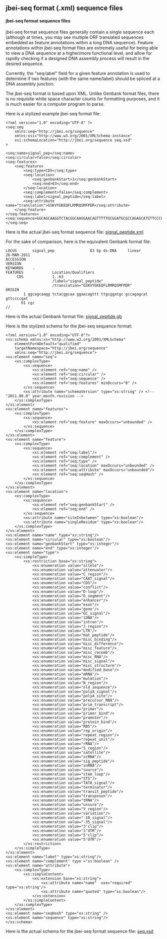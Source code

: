 ## jbei-seq format (.xml) sequence files

#### jbei-seq format sequence files

jbei-seq format sequence files generally contain a single sequence each (although at times, you may see multiple ORF translated sequences embedded as feature annotations within a long DNA sequence). Feature annotations within jbei-seq format files are extremely useful for being able to view a DNA sequence at a higher/more functional level, and allow for rapidly checking if a designed DNA assembly process will result in the desired sequence.

Currently, the "seq:label" field for a given feature annotation is used to determine if two features (with the same name/label) should be spliced at a DNA assembly junction.

The jbei-seq format is based upon XML. Unlike Genbank format files, there is no requisite white space character counts for formatting purposes, and it is much easier for a computer program to parse.

Here is a stylized example jbei-seq format file:

    <?xml version="1.0" encoding="UTF-8" ?>
    <seq:seq
        xmlns:seq="http://jbei.org/sequence"
        xmlns:xsi="http://www.w3.org/2001/XMLSchema-instance"
        xsi:schemaLocation="http://jbei.org/sequence seq.xsd"
    >

    <seq:name>signal_pep</seq:name>
    <seq:circular>false</seq:circular>
    <seq:features>
        <seq:feature>
            <seq:type>CDS</seq:type>
            <seq:location>
                <seq:genbankStart>1</seq:genbankStart>
                <seq:end>63</seq:end>
            </seq:location>
            <seq:complement>false</seq:complement>
            <seq:label>signal_peptide</seq:label>
            <seq:attribute name="translation">GSKVYGKEQFLRMRQSMFPDR</seq:attribute>
        </seq:feature>
    </seq:features>
    <seq:sequence>GGCAGCAAGGTCTACGGCAAGGAACAGTTTTTGCGGATGCGCCAGAGCATGTTCCCCGATCGC</seq:sequence>
    </seq:seq>

Here is the actual jbei-seq format sequence file: [signal_peptide.xml](http://j5.jbei.org/j5manual/attachments/signal_peptide.xml)

For the sake of comparison, here is the equivalent Genbank format file:

    LOCUS       signal_pep                63 bp ds-DNA     linear       26-MAR-2011
    ACCESSION   
    VERSION     
    KEYWORDS    .
    FEATURES             Location/Qualifiers
         CDS             1..63
                         /label="signal_peptide"
                         /translation="GSKVYGKEQFLRMRQSMFPDR"
    ORIGIN      
            1 ggcagcaagg tctacggcaa ggaacagttt ttgcggatgc gccagagcat gttccccgat
           61 cgc     
    //

Here is the actual Genbank format file: [signal_peptide.gb](http://j5.jbei.org/j5manual/attachments/signal_peptide.gb)

Here is the stylized schema for the jbei-seq sequence format:

    <?xml version="1.0" encoding="UTF-8"?>
    <xs:schema xmlns:xs="http://www.w3.org/2001/XMLSchema"
        elementFormDefault="qualified"
        targetNamespace="http://jbei.org/sequence"
        xmlns:seq="http://jbei.org/sequence">
    <xs:element name="seq">
        <xs:complexType>
            <xs:sequence>
                <xs:element ref="seq:name" />
                <xs:element ref="seq:circular" />
                <xs:element ref="seq:sequence" />
                <xs:element ref="seq:features" minOccurs="0" />
            </xs:sequence>
            <xs:attribute name="schemaVersion" type="xs:string" /> <!-- "2011.08.0" year.month.revision -->
        </xs:complexType>
    </xs:element>
    <xs:element name="features">
        <xs:complexType>
            <xs:sequence>
                <xs:element ref="seq:feature" maxOccurs="unbounded" />
            </xs:sequence>
        </xs:complexType>    
    </xs:element>
    <xs:element name="feature">
        <xs:complexType>
            <xs:sequence>
                <xs:element ref="seq:label"/>
                <xs:element ref="seq:complement" />
                <xs:element ref="seq:type" />
                <xs:element ref="seq:location" maxOccurs="unbounded" />
                <xs:element ref="seq:attribute" maxOccurs="unbounded"/>
                <xs:element ref="seq:seqHash" />
            </xs:sequence>
        </xs:complexType>
    </xs:element>
    <xs:element name="location">
        <xs:complexType>
            <xs:sequence>
                <xs:element ref="seq:genbankStart" />
                <xs:element ref="seq:end" />
            </xs:sequence>
            <xs:attribute name="siteInbetween" type="xs:boolean"/>
            <xs:attribute name="singleResidue" type="xs:boolean"/>
        </xs:complexType>
    </xs:element>
    <xs:element name="name" type="xs:string"/>
    <xs:element name="circular" type="xs:boolean"/>
    <xs:element name="genbankStart" type="xs:integer"/>
    <xs:element name="end" type="xs:integer"/>
    <xs:element name="type">
        <xs:simpleType>
            <xs:restriction base="xs:string">
                <xs:enumeration value="allele"/>
                <xs:enumeration value="attenuator"/>
                <xs:enumeration value="C_region"/>
                <xs:enumeration value="CAAT_signal"/>
                <xs:enumeration value="CDS"/>
                <xs:enumeration value="conflict"/>
                <xs:enumeration value="D-loop"/>
                <xs:enumeration value="D_segment"/>
                <xs:enumeration value="enhancer"/>
                <xs:enumeration value="exon"/>
                <xs:enumeration value="gene"/>
                <xs:enumeration value="GC_signal"/>
                <xs:enumeration value="iDNA"/>
                <xs:enumeration value="intron"/>
                <xs:enumeration value="J_region"/>
                <xs:enumeration value="LTR"/>
                <xs:enumeration value="mat_peptide"/>
                <xs:enumeration value="misc_binding"/>
                <xs:enumeration value="misc_difference"/>
                <xs:enumeration value="misc_feature"/>
                <xs:enumeration value="misc_recomb"/>
                <xs:enumeration value="misc_RNA"/>
                <xs:enumeration value="misc_signal"/>
                <xs:enumeration value="misc_structure"/>
                <xs:enumeration value="modified_base"/>
                <xs:enumeration value="mRNA"/>
                <xs:enumeration value="mutation"/>
                <xs:enumeration value="N_region"/>
                <xs:enumeration value="old_sequence"/>
                <xs:enumeration value="polyA_signal"/>
                <xs:enumeration value="polyA_site"/>
                <xs:enumeration value="precursor_RNA"/>
                <xs:enumeration value="prim_transcript"/>
                <xs:enumeration value="primer"/>
                <xs:enumeration value="primer_bind"/>
                <xs:enumeration value="promoter"/>
                <xs:enumeration value="protein_bind"/>
                <xs:enumeration value="RBS"/>
                <xs:enumeration value="rep_origin"/>
                <xs:enumeration value="repeat_region"/>
                <xs:enumeration value="repeat_unit"/>
                <xs:enumeration value="rRNA"/>
                <xs:enumeration value="S_region"/>
                <xs:enumeration value="satellite"/>
                <xs:enumeration value="scRNA"/>
                <xs:enumeration value="sig_peptide"/>
                <xs:enumeration value="snRNA"/>
                <xs:enumeration value="source"/>
                <xs:enumeration value="stem_loop"/>
                <xs:enumeration value="STS"/>
                <xs:enumeration value="TATA_signal"/>
                <xs:enumeration value="terminator"/>
                <xs:enumeration value="transit_peptide"/>
                <xs:enumeration value="transposon"/>
                <xs:enumeration value="tRNA"/>
                <xs:enumeration value="unsure"/>
                <xs:enumeration value="V_region"/>
                <xs:enumeration value="variation"/>
                <xs:enumeration value="-10_signal"/>
                <xs:enumeration value="-35_signal"/>
                <xs:enumeration value="3'clip"/>
                <xs:enumeration value="3'UTR"/>
                <xs:enumeration value="5'clip"/>
                <xs:enumeration value="5'UTR"/>
            </xs:restriction>
        </xs:simpleType>
    </xs:element>
    <xs:element name="label" type="xs:string"/>
    <xs:element name="complement" type ="xs:boolean" />
    <xs:element name="attribute">
        <xs:complexType>
            <xs:simpleContent>
                <xs:extension base="xs:string">
                    <xs:attribute name="name"  use="required" type="xs:string"/>
                    <xs:attribute name="quoted" type="xs:boolean"/>    
                </xs:extension>
            </xs:simpleContent>
        </xs:complexType>
    </xs:element>
    <xs:element name="seqHash" type="xs:string" />
    <xs:element name="sequence" type="xs:string"/>
    </xs:schema>

Here is the actual schema for the jbei-seq format sequence file: [seq.xsd](http://gd-ice.googlecode.com/git/docs/seq.xsd)